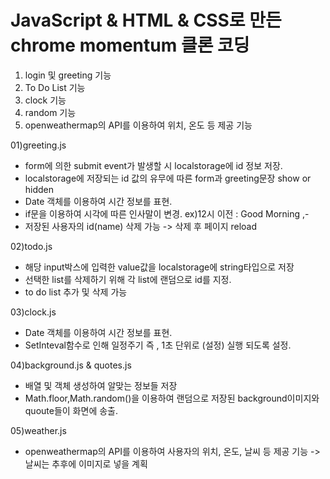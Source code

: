 # JavaScript & HTML & CSS로 만든 chrome momentum 클론 코딩
01) login 및 greeting 기능
02) To Do List 기능
03) clock 기능
04) random 기능
05) openweathermap의 API를 이용하여 위치, 온도 등 제공 기능

01)greeting.js
- form에 의한 submit event가 발생할 시 localstorage에 id 정보 저장.
- localstorage에 저장되는 id 값의 유무에 따른 form과 greeting문장 show or hidden
- Date 객체를 이용하여 시간 정보를 표현.
- if문을 이용하여 시각에 따른 인사말이 변경. 
ex)12시 이전 : Good Morning ,-
- 저장된 사용자의 id(name) 삭제 가능 -> 삭제 후 페이지 reload

02)todo.js
- 해당 input박스에 입력한 value값을 localstorage에 string타입으로 저장
- 선택한 list를 삭제하기 위해 각 list에 랜덤으로 id를 지정.
- to do list 추가 및 삭제 가능

03)clock.js
- Date 객체를 이용하여 시간 정보를 표현.
- SetInteval함수로 인해 일정주기 즉 , 1초 단위로 (설정) 실행 되도록 설정.


04)background.js & quotes.js
- 배열 및 객체 생성하여 알맞는 정보들 저장
- Math.floor,Math.random()을 이용하여 랜덤으로 저장된 background이미지와 quoute들이 화면에 송출.

05)weather.js
- openweathermap의 API를 이용하여 사용자의 위치, 온도, 날씨 등 제공 기능 
-> 날씨는 추후에 이미지로 넣을 계획



